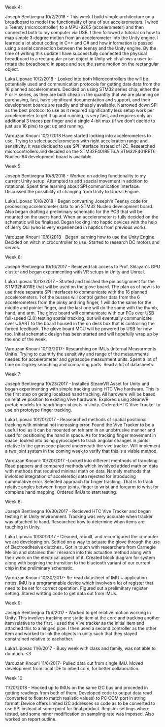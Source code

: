 Week 4:

Joseph Bentivegna
10/2/2018 - This week I build simple architecture on a breadboard to model the functionality of one of our accelerometers. I wired a Teensy (microcontroller) to a MPU-9265 (accelerometer) and then connected both to my computer via USB.  I then followed a tutorial on how to map simple 3-degree motion from an accelerometer into the Unity engine.  I learned a lot about coding in C++ and C# and how information is passed using a serial connection between the teensy and the Unity engine. By the time of writing this update I have successfully connected the physical breadboard to a rectangular prism object in Unity which allows a user to rotate the breadboard in space and see the same motion on the rectangular object.


Luka Lipovac
10/2/2018 - Looked into both Microcontrollers the will be potentially used and communication protocols for getting data data from the 16 planned accelerometers. Decided on using STM32 series chip, either the F or H series, as they are both cheap in the quantity that we are planning on purchasing, fast, have significant documentation and support, and their development boards are readily and cheaply available. Narrowed down SPI as the best protocol to use as it required significantly less setup work per accelerometer to get it up and running, is very fast, and requires only an additional 3 traces per finger and a single 4-bit mux (if we don't decide to just use 16 pins) to get up and running. 

Varouzan Knouni
10/2/2018
Have started looking into accelerometers to use. Trying to select accelerometers with right acceleration range and sensitivity. It was decided to use SPI interface instead of I2C. Researched microcontrollers and decided on the STM32F401RET6.A STM32F401RET6 Nucleo-64 development board is available.



Week 5:

Joseph Bentivegna
10/8/2018 - Worked on adding functionality to my current Unity setup. Attempted to add spacial movement in addition to rotational.  Spent time learning about SPI communication interface.  Discussed the possibility of changing from Unity to Unreal Engine.

Luka Lipovac
10/8/2018 - Began converting Joseph's Teensy code for processing accelerometer data to an STM32 Nucleo development board. Also began drafting a preliminary schematic for the PCB that will be mounted on the users hand. When an accelerometer is fully decided on the schematic will be finalized. Began looking into haptic devices with the help of Jerry Qui (who is very experienced in haptics from previous work). 

Varouzan Knouni
10/8/2018 - Began learning how to use the Unity Engine. Decided on witch microcontroller to use. Started to research DC motors and servos.


Week 6:

Joseph Bentivegna
10/16/2017 - Recieved lab access to Prof. Shlayan's GPU cluster and began experimenting with VR setups in Unity and Unreal.  

Luka Lipovac
10/13/2017 - Started and finished the pin assignment for the STM32F401RE that will be used on the glove board. The plan as of now is to use three separate SPI interfaces to communicate with the 16 planned accelerometers. 1 of the busses will control gather data from the 6 accelerometers from the pinky and ring finger, 1 will do the same for the middle and pointer finger, and the last one will do the same with the thumb, hand, and arm. The glove board will communicate with our PCs over USB full-speed (2.0) testing spatial tracking, but will eventually communicate over USART to the board housed in the on desk box that is controlling the forced feedback. The glove board MCU will be powered by USB for now too. Initial schematic design has been started and will hopefully wrap up by the end of the week. 

Varouzan Knouni
10/13/2017- Researching on IMUs (Internal Measurments Unit)s. Trying to quantify the sensitivity  and range of the measurments needed for accelerometer and gyroscope measurment units. Spent a lot of time on Digikey searching and comparing parts. Read a lot of datasheets.


Week 7:

Joseph Bentivegna
10/23/2017 - Installed SteamVR Asset for Unity and began experimenting with simple tracking using HTC Vive hardware.  This is the first step on geting localized hand tracking.  All hardware will be based on relative position to existing Vive hardware.  Explored using SteamVR prefab models for hand/finger objects in Unity.  Ordered HTC Vive Tracker to use on prototype finger tracking.  

Luka Lipovac
10/20/2017 - Reasearched methods of spatial positional tracking with minimal not increasing error. Found the Vive Tracker to be a useful tool as it can be mounted on teh arm in an unobtrusive manner and used for positioning the hand in space. As for tracking finger movement in space, looked into using gyroscopes to track angular changes in joints relative to the gyroscope placed underneath the vive tracker. Will implement a two joint system in the coming week to verify that this is a viable method. 

Varouzan Knouni:
10/20/2017 -Looked into different menthods of tra=cking. Read pappers and compared methods which invlolved added math on data with methods that required minimal math on data. Namely methods that invlolded integration of acceleretioj data rejected for introducing cummulative error. Selected approach for finger tracking. That is to track relative angles between finger joints, finger to wrist and forearm to wrist for complete hand mapping. Ordered IMUs to start testing.

Week 8:

Joseph Bentivegna
10/30/2017 - Recieved HTC Vive Tracker and began testing it in Unity environment.  Tracking was very accurate when tracker was attached to hand. Researched how to determine when items are touching in Unity. 

Luka Lipovac
10/30/2017 - Cleaned, rebuilt, and reconfigured the computer we are developing on. Settled on a way to actuate the glove through the use of Electroadhesive clutches.. Got in touch with researchers from Carnegie Melon and obtained their research into this actuation method along with their work on the electrical aspect of it. Created block diagram for system along with begining the transition to the bluetooth variant of our current chip in the preliminary schematic. 

Varouzan Knouni
10/30/2017- Re-read datasheet of IMU + application notes. IMU is a programmable device which involves a lot of register that need to be set for correct operation. Figured out a preliminary register setting. Stared writting code to get data out from IMUs.

Week 9:

Joseph Bentivegna
11/6/2017 - Worked to get relative motion working in Unity. This involves tracking one static item at the core and tracking another item relative to the first.  I used the Vive tracker as the initial item and attached this to a hinged pipe.  I then used a second controller as the other item and worked to link the objects in unity such that they stayed constrained relative to eachother.

Luka Lipovac
11/6/2017 - Busy week with class and family, was not able to do much. <3

Varouzan Knouni
11/6/2017- Pulled data out from single IMU. Moved development from local IDE to mbed.com, for better collaboration. 

Week 10:

11/20/2018 - Hooked up to IMUs on the same I2C bus and proceded in getting readings from both of them. Developed code to output data read (converted to float to match realistic values) to PC COM port in string format. Device offers limited I2C addresses so code as to be converted to use SPI instead at some point for final product. Register settings where tested, and some minor modification on sampling rate was imposed. Also worked on report outline.  


